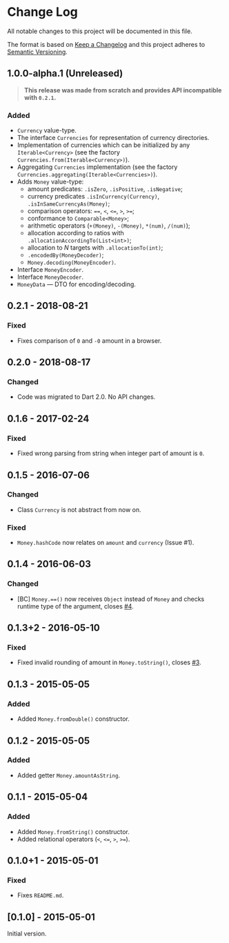 # Change Log
All notable changes to this project will be documented in this file.

The format is based on [Keep a Changelog](http://keepachangelog.com/) 
and this project adheres to [Semantic Versioning](http://semver.org/).

## 1.0.0-alpha.1 (Unreleased)

> **This release was made from scratch and provides API incompatible with `0.2.1`.**

### Added
- `Currency` value-type.
- The interface `Currencies` for representation of currency directories.
- Implementation of currencies which can be initialized by any `Iterable<Currency>`
(see the factory `Currencies.from(Iterable<Currency>)`).
- Aggregating `Currencies` implementation (see the factory
`Currencies.aggregating(Iterable<Currencies>)`).
- Adds `Money` value-type:
    - amount predicates: `.isZero`, `.isPositive`, `.isNegative`;
    - currency predicates `.isInCurrency(Currency)`, `.isInSameCurrencyAs(Money)`;
    - comparison operators: `==`, `<`, `<=`, `>`, `>=`;
    - conformance to `Comparable<Money>`;
    - arithmetic operators (`+(Money)`, `-(Money)`, `*(num)`, `/(num)`);
    - allocation according to ratios with `.allocationAccordingTo(List<int>)`;
    - allocation to _N_ targets with `.allocationTo(int)`;
    - `.encodedBy(MoneyDecoder)`;
    - `Money.decoding(MoneyEncoder)`.
- Interface `MoneyEncoder`.
- Interface `MoneyDecoder`.
- `MoneyData` — DTO for encoding/decoding.

## 0.2.1 - 2018-08-21
### Fixed
- Fixes comparison of `0` and `-0` amount in a browser.

## 0.2.0 - 2018-08-17
### Changed
- Code was migrated to Dart 2.0. No API changes.

## 0.1.6 - 2017-02-24
### Fixed
- Fixed wrong parsing from string when integer part of amount is `0`.

## 0.1.5 - 2016-07-06
### Changed
- Class `Currency` is not abstract from now on.

### Fixed
- `Money.hashCode` now relates on `amount` and `currency` (Issue #1).


## 0.1.4 - 2016-06-03
### Changed
- [BC] `Money.==()` now receives `Object` instead of `Money` and checks runtime
  type of the argument, closes [#4](https://github.com/LitGroup/money.dart/issues/4).


## 0.1.3+2 - 2016-05-10
### Fixed
- Fixed invalid rounding of amount in `Money.toString()`, closes
  [#3](https://github.com/LitGroup/money.dart/issues/3).


## 0.1.3 - 2015-05-05
### Added
- Added `Money.fromDouble()` constructor.


## 0.1.2 - 2015-05-05
### Added
- Added getter `Money.amountAsString`.


## 0.1.1 - 2015-05-04
### Added
- Added `Money.fromString()` constructor.
- Added relational operators (`<`, `<=`, `>`, `>=`).


## 0.1.0+1 - 2015-05-01
### Fixed
- Fixes `README.md`.


## [0.1.0] - 2015-05-01
Initial version.
